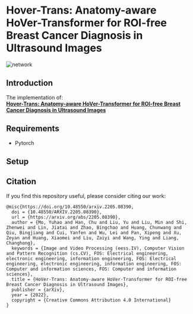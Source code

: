 # Hover-Trans: Anatomy-aware HoVer-Transformer for ROI-free Breast Cancer Diagnosis in Ultrasound Images
![network](https://github.com/yuhaomo/HoVerTrans/blob/main/network.png)
## Introduction
The implementation of: <br>
[**Hover-Trans: Anatomy-aware HoVer-Transformer for ROI-free Breast Cancer Diagnosis in Ultrasound Images**](https://arxiv.org/abs/2205.08390)
## Requirements
- Pytorch
## Setup
## Citation
If you find this repository useful, please consider citing our work:
```
@misc{https://doi.org/10.48550/arxiv.2205.08390,
  doi = {10.48550/ARXIV.2205.08390},
  url = {https://arxiv.org/abs/2205.08390},
  author = {Mo, Yuhao and Han, Chu and Liu, Yu and Liu, Min and Shi, Zhenwei and Lin, Jiatai and Zhao, Bingchao and Huang, Chunwang and Qiu, Bingjiang and Cui, Yanfen and Wu, Lei and Pan, Xipeng and Xu, Zeyan and Huang, Xiaomei and Liu, Zaiyi and Wang, Ying and Liang, Changhong},
  keywords = {Image and Video Processing (eess.IV), Computer Vision and Pattern Recognition (cs.CV), FOS: Electrical engineering, electronic engineering, information engineering, FOS: Electrical engineering, electronic engineering, information engineering, FOS: Computer and information sciences, FOS: Computer and information sciences},
  title = {HoVer-Trans: Anatomy-aware HoVer-Transformer for ROI-free Breast Cancer Diagnosis in Ultrasound Images},
  publisher = {arXiv},
  year = {2022},
  copyright = {Creative Commons Attribution 4.0 International}
}
```
